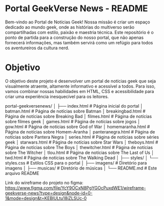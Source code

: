 # Portal GeekVerse News - README
Bem-vindo ao Portal de Notícias Geek! Nossa missão é criar um espaço dedicado ao mundo geek, onde as histórias do multiverso serão compartilhadas com estilo, paixão e maestria técnica. Este repositório é o ponto de partida para a construção do nosso portal, que não apenas fornecerá informações, mas também servirá como um refúgio para todos os aventureiros da cultura nerd.

# Objetivo
O objetivo deste projeto é desenvolver um portal de notícias geek que seja visualmente atraente, altamente informativo e acessível a todos. Para isso, vamos combinar nossas habilidades em HTML, CSS e acessibilidade para criar uma experiência inesquecível para os leitores.

portal-geekversenews/
│
├── index.html       # Página inicial do portal
│   batman.html      # Página de notícias sobre Batman
│   breakingbad.html # Página de notícias sobre Breaking Bad
│   filmes.html      # Página de notícias sobre filmes geek
│   games.html       # Página de notícias sobre jogos
│   gow.html         # Página de notícias sobre God of War
│   homemaranha.html # Página de notícias sobre Homem-Aranha
│   panteranegra.html # Página de notícias sobre Pantera Negra
│   series.html      # Página de notícias sobre séries geek
│   starwars.html    # Página de notícias sobre Star Wars
│   theboys.html     # Página de notícias sobre The Boys
│   thewitcher.html  # Página de notícias sobre The Witcher
│   tlou.html        # Página de notícias sobre The Last of Us
│   twd.html         # Página de notícias sobre The Walking Dead
│
├── styles/
│   └── styles.css       # Estilos CSS para o portal
│
├── imagens/             # Diretório para imagens
│ 
├── musicas/             # Diretório de músicas
│
└── README.md            # Este arquivo README

Link do wireframe do projeto no figma: https://www.figma.com/file/YcY9OCxN8PgYGOcPuxdWE1/wireframe-geekverse-news?type=design&node-id=0-1&mode=design&t=KEBlULtu18iZLSUc-0

